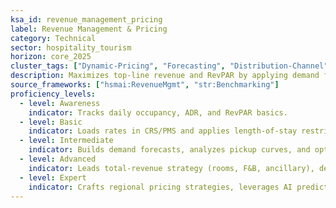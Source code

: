 ```yaml
---
ksa_id: revenue_management_pricing
label: Revenue Management & Pricing
category: Technical
sector: hospitality_tourism
horizon: core_2025
cluster_tags: ["Dynamic-Pricing", "Forecasting", "Distribution-Channel"]
description: Maximizes top-line revenue and RevPAR by applying demand forecasting, inventory control, and dynamic pricing across channels.
source_frameworks: ["hsmai:RevenueMgmt", "str:Benchmarking"]
proficiency_levels:
  - level: Awareness
    indicator: Tracks daily occupancy, ADR, and RevPAR basics.
  - level: Basic
    indicator: Loads rates in CRS/PMS and applies length-of-stay restrictions.
  - level: Intermediate
    indicator: Builds demand forecasts, analyzes pickup curves, and optimizes OTA allocations.
  - level: Advanced
    indicator: Leads total-revenue strategy (rooms, F&B, ancillary), deploys RMS algorithms, and manages distribution costs.
  - level: Expert
    indicator: Crafts regional pricing strategies, leverages AI predictive models, and drives owner-stakeholder alignment.
---
```

